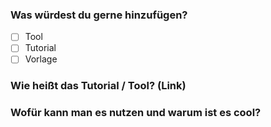 ### Was würdest du gerne hinzufügen?

- [ ] Tool
- [ ] Tutorial
- [ ] Vorlage

### Wie heißt das Tutorial / Tool? (Link)

### Wofür kann man es nutzen und warum ist es cool?
